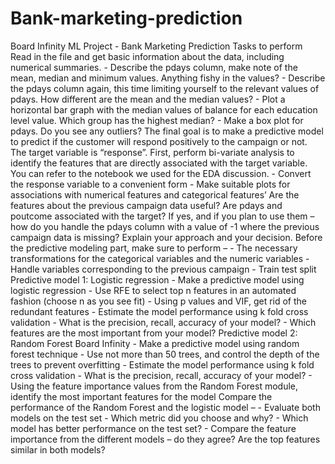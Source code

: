# Bank-marketing-prediction
Board Infinity ML Project - Bank Marketing Prediction Tasks to perform Read in the file and get basic information about the data, including numerical summaries. - Describe the pdays column, make note of the mean, median and minimum values. Anything fishy in the values? - Describe the pdays column again, this time limiting yourself to the relevant values of pdays. How different are the mean and the median values? - Plot a horizontal bar graph with the median values of balance for each education level value. Which group has the highest median? - Make a box plot for pdays. Do you see any outliers? The final goal is to make a predictive model to predict if the customer will respond positively to the campaign or not. The target variable is “response”. First, perform bi-variate analysis to identify the features that are directly associated with the target variable. You can refer to the notebook we used for the EDA discussion. - Convert the response variable to a convenient form - Make suitable plots for associations with numerical features and categorical features’ Are the features about the previous campaign data useful? Are pdays and poutcome associated with the target? If yes, and if you plan to use them – how do you handle the pdays column with a value of -1 where the previous campaign data is missing? Explain your approach and your decision. Before the predictive modeling part, make sure to perform – - The necessary transformations for the categorical variables and the numeric variables - Handle variables corresponding to the previous campaign - Train test split Predictive model 1: Logistic regression - Make a predictive model using logistic regression - Use RFE to select top n features in an automated fashion (choose n as you see fit) - Using p values and VIF, get rid of the redundant features - Estimate the model performance using k fold cross validation - What is the precision, recall, accuracy of your model? - Which features are the most important from your model? Predictive model 2: Random Forest Board Infinity - Make a predictive model using random forest technique - Use not more than 50 trees, and control the depth of the trees to prevent overfitting - Estimate the model performance using k fold cross validation - What is the precision, recall, accuracy of your model? - Using the feature importance values from the Random Forest module, identify the most important features for the model Compare the performance of the Random Forest and the logistic model – - Evaluate both models on the test set - Which metric did you choose and why? - Which model has better performance on the test set? - Compare the feature importance from the different models – do they agree? Are the top features similar in both models?
